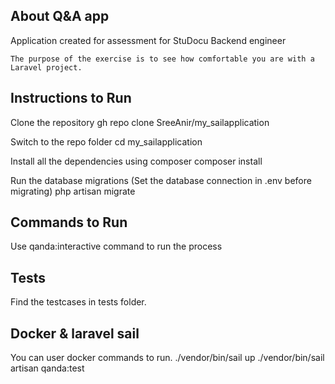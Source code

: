  
## About Q&A app

Application created for assessment for StuDocu Backend engineer
 
`The purpose of the exercise is to see how comfortable you are with a Laravel project.`
 

## Instructions to Run
Clone the repository
gh repo clone SreeAnir/my_sailapplication

Switch to the repo folder
cd my_sailapplication

Install all the dependencies using composer
composer install


Run the database migrations (Set the database connection in .env before migrating)
php artisan migrate


## Commands to Run
Use qanda:interactive command to run the process

## Tests
Find the testcases in tests folder.

## Docker & laravel sail 
You can user docker commands to run.
    ./vendor/bin/sail up
    ./vendor/bin/sail artisan qanda:test 


  
